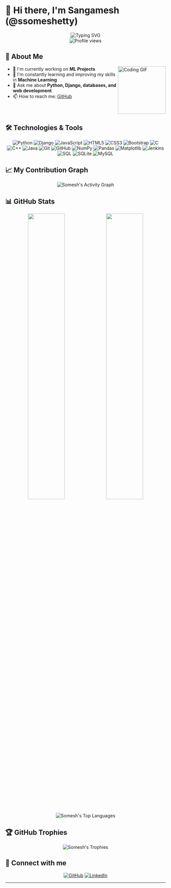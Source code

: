 # 👋 Hi there, I'm Sangamesh (@ssomeshetty)

<div align="center">
  <img src="https://readme-typing-svg.herokuapp.com?font=Fira+Code&pause=1000&center=true&vCenter=true&width=435&lines=Django+Developer;Machine+Learning+Enthusiast;Full+Stack+Developer;Problem+Solver;" alt="Typing SVG" />
</div>

<div align="center">
  <img src="https://komarev.com/ghpvc/?username=ssomeshetty&style=flat-square&color=blueviolet" alt="Profile views" />
</div>

## 🚀 About Me

<img align="right" height="150" src="https://media.giphy.com/media/5eLDrEaRGHegx2FeF2/giphy.gif" alt="Coding GIF" />

- 🔭 I'm currently working on **ML Projects**
- 🌱 I'm constantly learning and improving my skills in **Machine Learning**
- 💬 Ask me about **Python, Django, databases, and web development**
- 📫 How to reach me: [GitHub](https://github.com/ssomeshetty)

<br clear="both">

## 🛠️ Technologies & Tools

<div align="center">
  
![Python](https://img.shields.io/badge/-Python-3776AB?style=for-the-badge&logo=python&logoColor=white)
![Django](https://img.shields.io/badge/-Django-092E20?style=for-the-badge&logo=django&logoColor=white)
![JavaScript](https://img.shields.io/badge/-JavaScript-F7DF1E?style=for-the-badge&logo=javascript&logoColor=black)
![HTML5](https://img.shields.io/badge/-HTML5-E34F26?style=for-the-badge&logo=html5&logoColor=white)
![CSS3](https://img.shields.io/badge/-CSS3-1572B6?style=for-the-badge&logo=css3&logoColor=white)
![Bootstrap](https://img.shields.io/badge/-Bootstrap-7952B3?style=for-the-badge&logo=bootstrap&logoColor=white)
![C](https://img.shields.io/badge/-C-A8B9CC?style=for-the-badge&logo=c&logoColor=black)
![C++](https://img.shields.io/badge/-C++-00599C?style=for-the-badge&logo=c%2B%2B&logoColor=white)
![Java](https://img.shields.io/badge/-Java-007396?style=for-the-badge&logo=java&logoColor=white)
![Git](https://img.shields.io/badge/-Git-F05032?style=for-the-badge&logo=git&logoColor=white)
![GitHub](https://img.shields.io/badge/-GitHub-181717?style=for-the-badge&logo=github&logoColor=white)
![NumPy](https://img.shields.io/badge/-NumPy-013243?style=for-the-badge&logo=numpy&logoColor=white)
![Pandas](https://img.shields.io/badge/-Pandas-150458?style=for-the-badge&logo=pandas&logoColor=white)
![Matplotlib](https://img.shields.io/badge/-Matplotlib-11557c?style=for-the-badge&logo=python&logoColor=white)
![Jenkins](https://img.shields.io/badge/-Jenkins-D24939?style=for-the-badge&logo=jenkins&logoColor=white)
![SQL](https://img.shields.io/badge/-SQL-4479A1?style=for-the-badge&logo=sql&logoColor=white)
![SQLite](https://img.shields.io/badge/-SQLite-003B57?style=for-the-badge&logo=sqlite&logoColor=white)
![MySQL](https://img.shields.io/badge/-MySQL-4479A1?style=for-the-badge&logo=mysql&logoColor=white)
  
</div>

## 📈 My Contribution Graph

<div align="center">
  <img src="https://github-readme-activity-graph.vercel.app/graph?username=ssomeshetty&theme=nightowl&hide_border=true" alt="Somesh's Activity Graph" />
</div>

## 📊 GitHub Stats

<p align="center">
  <img width="48%" src="https://github-readme-stats.vercel.app/api?username=ssomeshetty&show_icons=true&theme=radical&hide_border=true&include_all_commits=true&count_private=true" />
  <img width="48%" src="https://github-readme-streak-stats.herokuapp.com/?user=ssomeshetty&theme=radical&hide_border=true" />
</p>

<div align="center">
  <img src="https://github-readme-stats.vercel.app/api/top-langs/?username=ssomeshetty&theme=radical&hide_border=true&layout=compact" alt="Somesh's Top Languages" />
</div>

## 🏆 GitHub Trophies

<div align="center">
  <img src="https://github-profile-trophy.vercel.app/?username=ssomeshetty&theme=radical&no-frame=true&no-bg=true&row=1&column=7&margin-w=15" alt="Somesh's Trophies" />
</div>



## 🔗 Connect with me

<div align="center">
  
[![GitHub](https://img.shields.io/badge/GitHub-100000?style=for-the-badge&logo=github&logoColor=white)](https://github.com/ssomeshetty)
[![LinkedIn](https://img.shields.io/badge/LinkedIn-0077B5?style=for-the-badge&logo=linkedin&logoColor=white)](https://www.linkedin.com/in/sangameshsomeshetty/)
  
</div>

---

